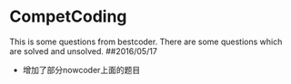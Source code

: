 # CompetCoding
This is some questions from bestcoder.
There are some questions which are solved and unsolved.
##2016/05/17
- 增加了部分nowcoder上面的题目
